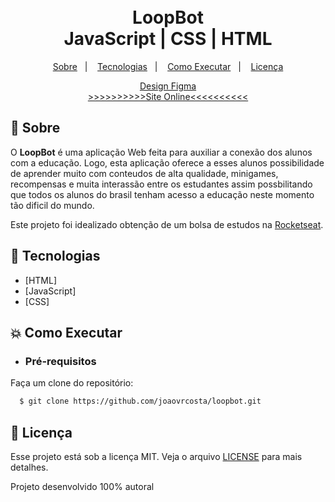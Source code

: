 <h1 align="center">
    <br>LoopBot<br/>
    JavaScript | CSS | HTML
</h1>

<p align="center">
  <a href="#bookmark-sobre">Sobre</a>&nbsp;&nbsp;&nbsp;|&nbsp;&nbsp;&nbsp;
  <a href="#rocket-tecnologias">Tecnologias</a>&nbsp;&nbsp;&nbsp;|&nbsp;&nbsp;&nbsp;
  <a href="#boom-como-executar">Como Executar</a>&nbsp;&nbsp;&nbsp;|&nbsp;&nbsp;&nbsp;
  <a href="#memo-licença">Licença</a>
</p>

<p align="center">
    <a target="_blank" href="https://www.figma.com/file/rQeY1X9LI88lzLPKdiB6Bo/LoopBot?node-id=0%3A1">Design Figma</a><br>
    <a href="https://joaovrcosta.github.io/loopbot/">>>>>>>>>>>Site Online<<<<<<<<<<</a>
<p>

## :bookmark: Sobre

O **LoopBot** é uma aplicação Web feita para auxiliar a conexão dos alunos com a educação.  Logo, esta aplicação oferece a esses alunos possibilidade de aprender muito com conteudos de alta qualidade, minigames, recompensas e muita interassão entre os estudantes assim possbilitando que todos os alunos do brasil tenham acesso a educação neste momento tão dificil do mundo.
    
Este projeto foi idealizado obtenção de um bolsa de estudos na [Rocketseat](https://rocketseat.com.br/).
  
## :rocket: Tecnologias

-  [HTML]
-  [JavaScript]
-  [CSS]

## :boom: Como Executar

- ### **Pré-requisitos**

Faça um clone do repositório:

```sh
  $ git clone https://github.com/joaovrcosta/loopbot.git
```

## :memo: Licença

Esse projeto está sob a licença MIT. Veja o arquivo [LICENSE](LICENSE.md) para mais detalhes.

Projeto desenvolvido 100% autoral
